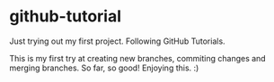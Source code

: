 # github-tutorial
Just trying out my first project. Following GitHub Tutorials.

This is my first try at creating new branches, commiting changes and merging branches. So far, so good!
Enjoying this. :)
